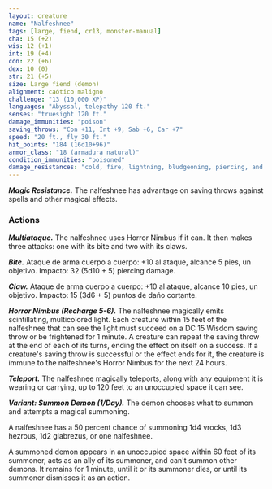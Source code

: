 ```yaml
---
layout: creature
name: "Nalfeshnee"
tags: [large, fiend, cr13, monster-manual]
cha: 15 (+2)
wis: 12 (+1)
int: 19 (+4)
con: 22 (+6)
dex: 10 (0)
str: 21 (+5)
size: Large fiend (demon)
alignment: caótico maligno
challenge: "13 (10,000 XP)"
languages: "Abyssal, telepathy 120 ft."
senses: "truesight 120 ft."
damage_immunities: "poison"
saving_throws: "Con +11, Int +9, Sab +6, Car +7"
speed: "20 ft., fly 30 ft."
hit_points: "184 (16d10+96)"
armor_class: "18 (armadura natural)"
condition_immunities: "poisoned"
damage_resistances: "cold, fire, lightning, bludgeoning, piercing, and slashing from nonmagical weapons"
---
```


***Magic Resistance.*** The nalfeshnee has advantage on saving throws against spells and other magical effects.

### Actions

***Multiataque.*** The nalfeshnee uses Horror Nimbus if it can.  It then makes three attacks: one with its bite and two with its claws.

***Bite.*** Ataque de arma cuerpo a cuerpo: +10 al ataque, alcance 5 pies, un objetivo. Impacto: 32 (5d10 + 5) piercing damage.

***Claw.*** Ataque de arma cuerpo a cuerpo: +10 al ataque, alcance 10 pies, un objetivo. Impacto: 15 (3d6 + 5) puntos de daño cortante.

***Horror Nimbus (Recharge 5-6).*** The nalfeshnee magically emits scintillating, multicolored light. Each creature within 15 feet of the nalfeshnee that can see the light must succeed on a DC 15 Wisdom saving throw or be frightened for 1 minute. A creature can repeat the saving throw at the end of each of its turns, ending the effect on itself on a success. If a creature's saving throw is successful or the effect ends for it, the creature is immune to the nalfeshnee's Horror Nimbus for the next 24 hours.

***Teleport.*** The nalfeshnee magically teleports, along with any equipment it is wearing or carrying, up to 120 feet to an unoccupied space it can see.

***Variant: Summon Demon (1/Day).*** The demon chooses what to summon and attempts a magical summoning.

A nalfeshnee has a 50 percent chance of summoning 1d4 vrocks, 1d3 hezrous, 1d2 glabrezus, or one nalfeshnee.

A summoned demon appears in an unoccupied space within 60 feet of its summoner, acts as an ally of its summoner, and can't summon other demons. It remains for 1 minute, until it or its summoner dies, or until its summoner dismisses it as an action.